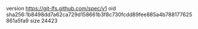 version https://git-lfs.github.com/spec/v1
oid sha256:1b8498dd7a62ca729d158661b3f8c730fcdd89fee885a4b788177625861a5fa9
size 24423
